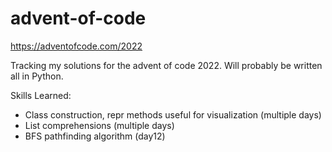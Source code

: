 # advent-of-code

https://adventofcode.com/2022

Tracking my solutions for the advent of code 2022. 
Will probably be written all in Python.

Skills Learned:
- Class construction, repr methods useful for visualization (multiple days)
- List comprehensions (multiple days)
- BFS pathfinding algorithm (day12)
